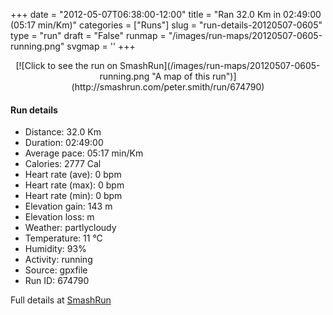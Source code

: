 +++
date = "2012-05-07T06:38:00-12:00"
title = "Ran 32.0 Km in 02:49:00 (05:17 min/Km)"
categories = ["Runs"]
slug = "run-details-20120507-0605"
type = "run"
draft = "False"
runmap = "/images/run-maps/20120507-0605-running.png"
svgmap = '<polyline points="30 57, 31 55, 30 55, 29 54, 26 55, 26 55, 25 55, 20 59, 20 59, 18 60, 16 61, 15 61, 14 60, 14 59, 12 58, 10 58, 8 59, 5 57, 3 55, 0 52, 1 50, 4 50, 8 48, 9 48, 11 46, 16 45, 15 43, 15 40, 16 39, 17 38, 18 39, 17 41, 18 41, 20 43, 24 45, 24 45, 25 44, 26 42, 40 45, 41 46, 45 47, 52 47, 53 48, 56 50, 58 51, 61 51, 64 50, 66 49, 69 50, 70 49, 71 48, 70 47, 70 46, 74 46, 76 45, 78 46, 79 47, 82 48, 83 48, 84 47, 89 49, 91 49, 94 49, 96 50, 97 50, 100 49, 97 50, 96 50, 94 49, 92 49, 91 49, 89 49, 84 47, 82 48, 80 48, 79 47, 78 46, 76 45, 74 46, 70 46, 70 47, 71 48, 70 50, 68 50, 66 49, 62 51, 59 51, 56 50, 53 48, 52 47, 45 47, 33 44">'
+++



<!--more-->

<center>
[![Click to see the run on SmashRun](/images/run-maps/20120507-0605-running.png "A map of this run")](http://smashrun.com/peter.smith/run/674790)
</center>

#### Run details

* Distance: 32.0 Km
* Duration: 02:49:00
* Average pace: 05:17 min/Km
* Calories: 2777 Cal
* Heart rate (ave): 0 bpm
* Heart rate (max): 0 bpm
* Heart rate (min): 0 bpm
* Elevation gain: 143 m
* Elevation loss:  m
* Weather: partlycloudy
* Temperature: 11 &deg;C
* Humidity: 93%
* Activity: running
* Source: gpxfile
* Run ID: 674790

Full details at [SmashRun](http://smashrun.com/peter.smith/run/674790)